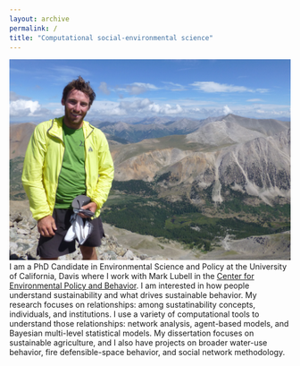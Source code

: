 ```yaml
---
layout: archive
permalink: /
title: "Computational social-environmental science"
---
```

	

<img src="/images/colorado_summit.png" class="image-left" alt="Colorado summit" title="Atop a high peak during my hike across the Colorado Rockies.">
I am a PhD Candidate in Environmental Science and Policy at the University of California, Davis where I work with Mark Lubell in the <a href="http://www.google.com" target="_blank">Center for Environmental Policy and Behavior</a>. I am interested in how people understand sustainability and what drives sustainable behavior. My research focuses on relationships: among sustatinability concepts, individuals, and institutions. I use a variety of computational tools to understand those relationships: network analysis, agent-based models, and Bayesian multi-level statistical models. My dissertation focuses on sustainable agriculture, and I also have projects on broader water-use behavior, fire defensible-space behavior, and social network methodology.


